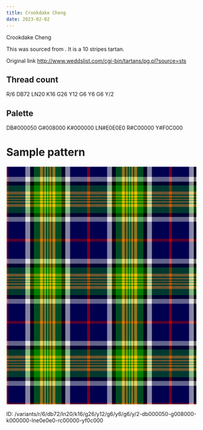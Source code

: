 ```yaml
---
title: Crookdake Cheng
date: 2023-02-02
---
```

Crookdake Cheng

This was sourced from <no value>.  It is a 10 stripes tartan.

Original link http://www.weddslist.com/cgi-bin/tartans/pg.pl?source=sts

## Thread count
R/6 DB72 LN20 K16 G26 Y12 G6 Y6 G6 Y/2

## Palette
DB#000050 G#008000 K#000000 LN#E0E0E0 R#C00000 Y#F0C000

# Sample pattern

![Tartan detail](tartan.png "R/6 DB72 LN20 K16 G26 Y12 G6 Y6 G6 Y/2 tartan")

ID: /variants/r/6/db72/ln20/k16/g26/y12/g6/y6/g6/y/2-db000050-g008000-k000000-lne0e0e0-rc00000-yf0c000